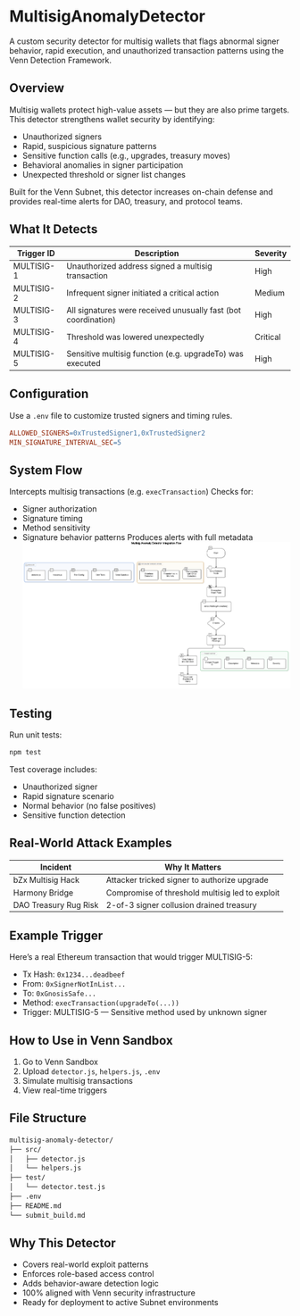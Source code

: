 # MultisigAnomalyDetector

A custom security detector for multisig wallets that flags abnormal signer behavior, rapid execution, and unauthorized transaction patterns using the Venn Detection Framework.

## Overview

Multisig wallets protect high-value assets — but they are also prime targets. This detector strengthens wallet security by identifying:

* Unauthorized signers
* Rapid, suspicious signature patterns
* Sensitive function calls (e.g., upgrades, treasury moves)
* Behavioral anomalies in signer participation
* Unexpected threshold or signer list changes

Built for the Venn Subnet, this detector increases on-chain defense and provides real-time alerts for DAO, treasury, and protocol teams.

## What It Detects

| Trigger ID | Description | Severity |
| --- | --- | --- |
| MULTISIG-1 | Unauthorized address signed a multisig transaction | High |
| MULTISIG-2 | Infrequent signer initiated a critical action | Medium |
| MULTISIG-3 | All signatures were received unusually fast (bot coordination) | High |
| MULTISIG-4 | Threshold was lowered unexpectedly | Critical |
| MULTISIG-5 | Sensitive multisig function (e.g. upgradeTo) was executed | High |

## Configuration

Use a `.env` file to customize trusted signers and timing rules.

```makefile
ALLOWED_SIGNERS=0xTrustedSigner1,0xTrustedSigner2
MIN_SIGNATURE_INTERVAL_SEC=5
```

## System Flow

Intercepts multisig transactions (e.g. `execTransaction`)
Checks for:
* Signer authorization
* Signature timing
* Method sensitivity
* Signature behavior patterns
Produces alerts with full metadata
![Alt text](https://github.com/GarbhitSh/MultisigAnomalyDetector/blob/main/autoDiagram_a58ca37fbe73a6a645da139994ec772af6bba821ff0545965072154e67be7bce.png)
## Testing

Run unit tests:
```bash
npm test
```
Test coverage includes:
* Unauthorized signer
* Rapid signature scenario
* Normal behavior (no false positives)
* Sensitive function detection

## Real-World Attack Examples

| Incident | Why It Matters |
| --- | --- |
| bZx Multisig Hack | Attacker tricked signer to authorize upgrade |
| Harmony Bridge | Compromise of threshold multisig led to exploit |
| DAO Treasury Rug Risk | 2-of-3 signer collusion drained treasury |

## Example Trigger

Here’s a real Ethereum transaction that would trigger MULTISIG-5:

* Tx Hash: `0x1234...deadbeef`
* From: `0xSignerNotInList...`
* To: `0xGnosisSafe...`
* Method: `execTransaction(upgradeTo(...))`
* Trigger: MULTISIG-5 — Sensitive method used by unknown signer

## How to Use in Venn Sandbox

1. Go to Venn Sandbox
2. Upload `detector.js`, `helpers.js`, `.env`
3. Simulate multisig transactions
4. View real-time triggers

## File Structure
```bash
multisig-anomaly-detector/
├── src/
│   ├── detector.js
│   └── helpers.js
├── test/
│   └── detector.test.js
├── .env
├── README.md
└── submit_build.md
```

## Why This Detector 

* Covers real-world exploit patterns
* Enforces role-based access control
* Adds behavior-aware detection logic
* 100% aligned with Venn security infrastructure
* Ready for deployment to active Subnet environments
